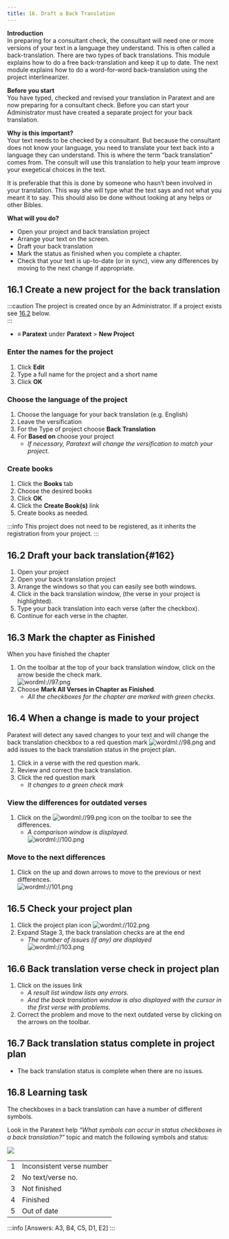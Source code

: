 ```yaml
---
title: 16. Draft a Back Translation
---
```


**Introduction**  
In preparing for a consultant check, the consultant will need one or more versions of your text in a language they understand. This is often called a back-translation. There are two types of back translations. This module explains how to do a free back-translation and keep it up to date. The next module explains how to do a word-for-word back-translation using the project interlinearizer.

**Before you start**  
You have typed, checked and revised your translation in Paratext and are now preparing for a consultant check. Before you can start your Administrator must have created a separate project for your back translation.

**Why is this important?**  
Your text needs to be checked by a consultant. But because the consultant does not know your language, you need to translate your text back into a language they can understand. This is where the term “back translation” comes from. The consult will use this translation to help your team improve your exegetical choices in the text.

It is preferable that this is done by someone who hasn’t been involved in your translation. This way she will type what the text says and not what you meant it to say. This should also be done without looking at any helps or other Bibles.

**What will you do?**
-  Open your project and back translation project
-  Arrange your text on the screen.
-  Draft your back translation
-  Mark the status as finished when you complete a chapter.
-  Check that your text is up-to-date (or in sync), view any differences by moving to the next change if appropriate.

## 16.1 Create a new project for the back translation

:::caution
The project is created once by an Administrator. If a project exists see [16.2](#162) below.   
:::
- **≡ Paratext** under **Paratext** \> **New Project**

### Enter the names for the project
1.  Click **Edit**
1.  Type a full name for the project and a short name
1.  Click **OK**

### Choose the language of the project
1.  Choose the language for your back translation (e.g. English)
1.  Leave the versification
1.  For the Type of project choose **Back Translation**
1.  For **Based on** choose your project
    - *If necessary, Paratext will change the versification to match your project.*

### Create books
1.  Click the **Books** tab
1.  Choose the desired books
1.  Click **OK**
1.  Click the **Create Book(s)** link
1.  Create books as needed.

:::info
This project does not need to be registered, as it inherits the registration from your project.
:::

## 16.2 Draft your back translation{#162}
1.  Open your project
1.  Open your back translation project
1.  Arrange the windows so that you can easily see both windows.
1.  Click in the back translation window, (the verse in your project is highlighted).
1.  Type your back translation into each verse (after the checkbox).
1.  Continue for each verse in the chapter.

#####

## 16.3 Mark the chapter as Finished
When you have finished the chapter

1.  On the toolbar at the top of your back translation window, click on the arrow beside the check mark.  
   ![wordml://97.png](../media/285e6d53f77a7d2d34ab6c4e22065e3b.png)
1.  Choose **Mark All Verses in Chapter as Finished**.
    - *All the checkboxes for the chapter are marked with green checks.*

## 16.4 When a change is made to your project
Paratext will detect any saved changes to your text and will change the back translation checkbox to a red question mark ![wordml://98.png](../media/fd2a2899133a5e6932581c91e4a3f0e3.png) and add issues to the back translation status in the project plan.

1.  Click in a verse with the red question mark.
1.  Review and correct the back translation.
1.  Click the red question mark
    -  *It changes to a green check mark*

### View the differences for outdated verses
1.  Click on the ![wordml://99.png](../media/be3ec4dba9fa9fd49cc3cfbf9d635979.png) icon on the toolbar to see the differences.
    - *A comparison window is displayed*.  
      ![wordml://100.png](../media/9da74a5911c8ba1d92d9e18caad3db4a.png)

### Move to the next differences
1.  Click on the up and down arrows to move to the previous or next differences.  
   ![wordml://101.png](../media/ec6005b7e6d58cf0917c133ddb451b24.png)


## 16.5 Check your project plan
1.  Click the project plan icon ![wordml://102.png](../media/d4f73d4e85851f0a7038bdd7f203d5f5.png)
1.  Expand Stage 3, the back translation checks are at the end
    - *The number of issues (if any) are displayed*  
      ![wordml://103.png](../media/06c918135131c6c83bfff9ae5644156b.png)

## 16.6 Back translation verse check in project plan
1.  Click on the issues link
    - *A result list window lists any errors.*
    -  *And the back translation window is also displayed with the cursor in the first verse with problems.*
1.  Correct the problem and move to the next outdated verse by clicking on the arrows on the toolbar.

## 16.7 Back translation status complete in project plan
-  The back translation status is complete when there are no issues.

## 16.8 Learning task
The checkboxes in a back translation can have a number of different symbols.

Look in the Paratext help *“What symbols can occur in status checkboxes in a back translation?”* topic and match the following symbols and status:

![](../media/ABCDE.png)

|   |                           |
| - | ------------------------- |
| 1 | Inconsistent verse number |
| 2 | No text/verse no.         |
| 3 | Not finished              |
| 4 | Finished                  |
| 5 | Out of date               |


:::info
[Answers: A3, B4, C5, D1, E2]
:::